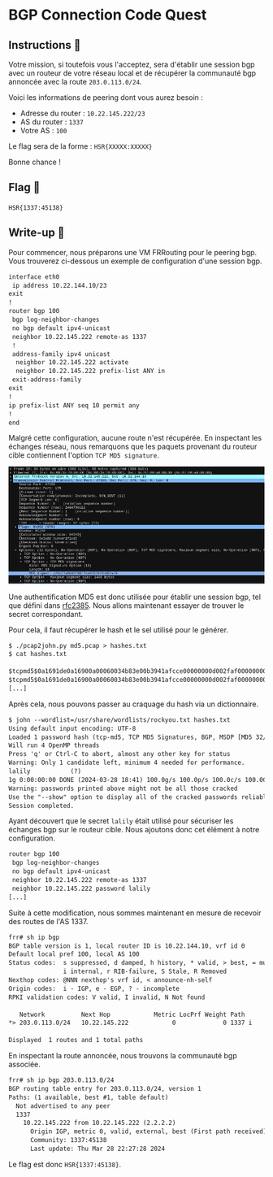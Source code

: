 # BGP Connection Code Quest

## Instructions 📝

Votre mission, si toutefois vous l'acceptez, sera d'établir une session bgp avec un routeur de votre réseau local et de récupérer la communauté bgp annoncée avec la route `203.0.113.0/24`.

Voici les informations de peering dont vous aurez besoin :

- Adresse du router : `10.22.145.222/23`
- AS du router : `1337`
- Votre AS : `100`

Le flag sera de la forme : `HSR{XXXXX:XXXXX}`

Bonne chance !

## Flag 🚩

`HSR{1337:45138}`

## Write-up 📝

Pour commencer, nous préparons une VM FRRouting pour le peering bgp.
Vous trouverez ci-dessous un exemple de configuration d'une session bgp.

```txt
interface eth0
 ip address 10.22.144.10/23
exit
!
router bgp 100
 bgp log-neighbor-changes
 no bgp default ipv4-unicast
 neighbor 10.22.145.222 remote-as 1337
 !
 address-family ipv4 unicast
  neighbor 10.22.145.222 activate
  neighbor 10.22.145.222 prefix-list ANY in
 exit-address-family
exit
!
ip prefix-list ANY seq 10 permit any
!
end
```

Malgré cette configuration, aucune route n'est récupérée.
En inspectant les échanges réseau, nous remarquons que les paquets provenant du routeur cible contiennent l'option `TCP MD5 signature`.

![Pcap inspection](./solve/pcap-inspect.png)

Une authentification MD5 est donc utilisée pour établir une session bgp, tel que défini dans [rfc2385](https://www.rfc-editor.org/rfc/rfc2385).
Nous allons maintenant essayer de trouver le secret correspondant.

Pour cela, il faut récupérer le hash et le sel utilisé pour le générer.

```txt
$ ./pcap2john.py md5.pcap > hashes.txt
$ cat hashes.txt

$tcpmd5$0a1691de0a16900a00060034b83e00b3941afcce00000000d002faf000000000$c29d21a6b93190f4ca0257976b007a79
$tcpmd5$0a1691de0a16900a00060034b83e00b3941afcce00000000d002faf000000000$c29d21a6b93190f4ca0257976b007a79
[...]
```

Après cela, nous pouvons passer au craquage du hash via un dictionnaire.

```txt
$ john --wordlist=/usr/share/wordlists/rockyou.txt hashes.txt
Using default input encoding: UTF-8
Loaded 1 password hash (tcp-md5, TCP MD5 Signatures, BGP, MSDP [MD5 32/64])
Will run 4 OpenMP threads
Press 'q' or Ctrl-C to abort, almost any other key for status
Warning: Only 1 candidate left, minimum 4 needed for performance.
lalily           (?)     
1g 0:00:00:00 DONE (2024-03-28 18:41) 100.0g/s 100.0p/s 100.0c/s 100.0C/s lalily
Warning: passwords printed above might not be all those cracked
Use the "--show" option to display all of the cracked passwords reliably
Session completed.
```

Ayant découvert que le secret `lalily` était utilisé pour sécuriser les échanges bgp sur le routeur cible.
Nous ajoutons donc cet élément à notre configuration.

```txt
router bgp 100
 bgp log-neighbor-changes
 no bgp default ipv4-unicast
 neighbor 10.22.145.222 remote-as 1337
 neighbor 10.22.145.222 password lalily
[...]
```

Suite à cette modification, nous sommes maintenant en mesure de recevoir des routes de l'AS 1337.

```txt
frr# sh ip bgp
BGP table version is 1, local router ID is 10.22.144.10, vrf id 0
Default local pref 100, local AS 100
Status codes:  s suppressed, d damped, h history, * valid, > best, = multipath,
               i internal, r RIB-failure, S Stale, R Removed
Nexthop codes: @NNN nexthop's vrf id, < announce-nh-self
Origin codes:  i - IGP, e - EGP, ? - incomplete
RPKI validation codes: V valid, I invalid, N Not found

   Network          Next Hop            Metric LocPrf Weight Path
*> 203.0.113.0/24   10.22.145.222            0             0 1337 i

Displayed  1 routes and 1 total paths
```

En inspectant la route annoncée, nous trouvons la communauté bgp associée.

```txt
frr# sh ip bgp 203.0.113.0/24
BGP routing table entry for 203.0.113.0/24, version 1
Paths: (1 available, best #1, table default)
  Not advertised to any peer
  1337
    10.22.145.222 from 10.22.145.222 (2.2.2.2)
      Origin IGP, metric 0, valid, external, best (First path received)
      Community: 1337:45138
      Last update: Thu Mar 28 22:27:28 2024
```

Le flag est donc `HSR{1337:45138}`.
